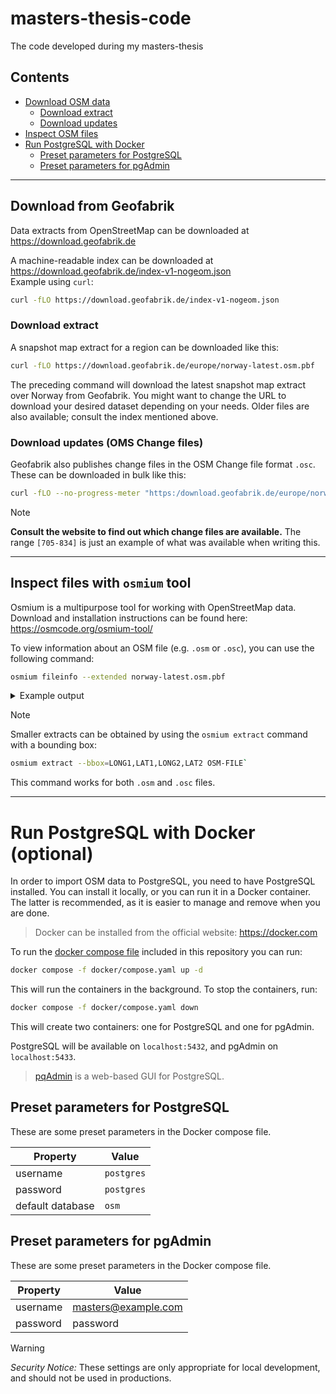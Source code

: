# masters-thesis-code
The code developed during my masters-thesis

## Contents

- [Download OSM data](#download-from-geofabrik)
  - [Download extract](#download-extract)
  - [Download updates](#download-updates-oms-change-files)
- [Inspect OSM files](#inspect-files-with-osmium-tool)
- [Run PostgreSQL with Docker](#run-postgresql-with-docker-optional)
  - [Preset parameters for PostgreSQL](#preset-parameters-for-postgresql)
  - [Preset parameters for pgAdmin](#preset-parameters-for-pgadmin)


---
## Download from Geofabrik
Data extracts from OpenStreetMap can be downloaded at https://download.geofabrik.de

A machine-readable index can be downloaded at https://download.geofabrik.de/index-v1-nogeom.json  
Example using `curl`: 

```sh
curl -fLO https://download.geofabrik.de/index-v1-nogeom.json
```

### Download extract
A snapshot map extract for a region can be downloaded like this:

```sh
curl -fLO https://download.geofabrik.de/europe/norway-latest.osm.pbf
```

The preceding command will download the latest snapshot map extract over Norway from Geofabrik.
You might want to change the URL to download your desired dataset depending on your needs.
Older files are also available; consult the index mentioned above.


### Download updates (OMS Change files)
Geofabrik also publishes change files in the OSM Change file format `.osc`. These can be downloaded in bulk like this:  

```sh
curl -fLO --no-progress-meter "https:/download.geofabrik.de/europe/norway-updates/000/003/[705-834].osc.gz"
```

> [!NOTE]
> **Consult the website to find out which change files are available.**
> The range `[705-834]` is just an example of what was available when writing this.

---

## Inspect files with `osmium` tool
Osmium is a multipurpose tool for working with OpenStreetMap data. Download and installation instructions can be found here: https://osmcode.org/osmium-tool/

To view information about an OSM file (e.g. `.osm` or `.osc`), you can use the following command:
```sh
osmium fileinfo --extended norway-latest.osm.pbf
```

<details>
  <summary>Example output</summary>
  
  ```txt
  File:
  Name: norway-latest.osm.pbf
  Format: PBF
  Compression: none
  Size: 1257910690
Header:
  Bounding boxes:
    (-11.36801,57.55323,35.52711,81.05195)
  With history: no
  Options:
    generator=osmium/1.14.0
    osmosis_replication_base_url=http://download.geofabrik.de/europe/norway-updates
    osmosis_replication_sequence_number=3834
    osmosis_replication_timestamp=2023-09-28T20:21:09Z
    pbf_dense_nodes=true
    pbf_optional_feature_0=Sort.Type_then_ID
    sorting=Type_then_ID
    timestamp=2023-09-28T20:21:09Z
[======================================================================] 100% 
Data:
  Bounding box: (-20.9172,53.324144,38,83.742582)
  Timestamps:
    First: 2005-05-21T21:03:22Z
    Last: 2023-09-28T20:02:34Z
  Objects ordered (by type and id): yes
  Multiple versions of same object: no
  CRC32: not calculated (use --crc/-c to enable)
  Number of changesets: 0
  Number of nodes: 189722973
  Number of ways: 11320196
  Number of relations: 699932
  Smallest changeset ID: 0
  Smallest node ID: 110
  Smallest way ID: 1227
  Smallest relation ID: 336
  Largest changeset ID: 0
  Largest node ID: 11225586815
  Largest way ID: 1211658404
  Largest relation ID: 16393499
  Number of buffers: 243412 (avg 828 objects per buffer)
  Sum of buffer sizes: 15540882848 (14.82 GB)
  Sum of buffer capacities: 15957032960 (15.217 GB, 97% full)
Metadata:
  All objects have following metadata attributes: version+timestamp
  Some objects have following metadata attributes: version+timestamp
```

</details>

> [!NOTE]
> Smaller extracts can be obtained by using the `osmium extract` command with a bounding box:
> ```sh
> osmium extract --bbox=LONG1,LAT1,LONG2,LAT2 OSM-FILE`
> ```
> This command works for both `.osm` and `.osc` files.



---

# Run PostgreSQL with Docker (optional)
In order to import OSM data to PostgreSQL, you need to have PostgreSQL installed.
You can install it locally, or you can run it in a Docker container.
The latter is recommended, as it is easier to manage and remove when you are done.

> Docker can be installed from the official website: https://docker.com

To run the [docker compose file](docker/compose.yaml) included in this repository you can run:  
```sh
docker compose -f docker/compose.yaml up -d
```
This will run the containers in the background. To stop the containers, run:
```sh
docker compose -f docker/compose.yaml down
```

This will create two containers: one for PostgreSQL and one for pgAdmin.

PostgreSQL will be available on `localhost:5432`, and pgAdmin on `localhost:5433`.

> [pqAdmin](https://www.pgadmin.org) is a web-based GUI for PostgreSQL.

## Preset parameters for PostgreSQL
These are some preset parameters in the Docker compose file.

| Property | Value |
| --- | --- | 
| username | `postgres` | 
| password | `postgres` |
| default database | `osm`  |

## Preset parameters for pgAdmin
These are some preset parameters in the Docker compose file.

| Property | Value |
| --- | --- | 
| username | masters@example.com | 
| password | password | 

> [!WARNING]
> *Security Notice:* These settings are only appropriate for local development, and should not be used in productions.
